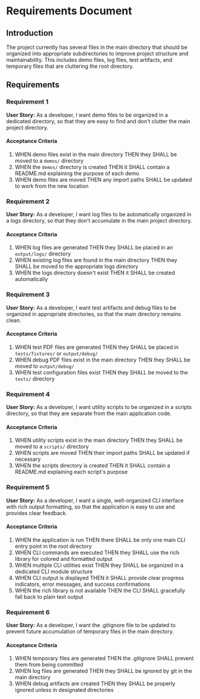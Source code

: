 # Requirements Document

## Introduction

The project currently has several files in the main directory that should be organized into appropriate subdirectories to improve project structure and maintainability. This includes demo files, log files, test artifacts, and temporary files that are cluttering the root directory.

## Requirements

### Requirement 1

**User Story:** As a developer, I want demo files to be organized in a dedicated directory, so that they are easy to find and don't clutter the main project directory.

#### Acceptance Criteria

1. WHEN demo files exist in the main directory THEN they SHALL be moved to a `demos/` directory
2. WHEN the `demos/` directory is created THEN it SHALL contain a README.md explaining the purpose of each demo
3. WHEN demo files are moved THEN any import paths SHALL be updated to work from the new location

### Requirement 2

**User Story:** As a developer, I want log files to be automatically organized in a logs directory, so that they don't accumulate in the main project directory.

#### Acceptance Criteria

1. WHEN log files are generated THEN they SHALL be placed in an `output/logs/` directory
2. WHEN existing log files are found in the main directory THEN they SHALL be moved to the appropriate logs directory
3. WHEN the logs directory doesn't exist THEN it SHALL be created automatically

### Requirement 3

**User Story:** As a developer, I want test artifacts and debug files to be organized in appropriate directories, so that the main directory remains clean.

#### Acceptance Criteria

1. WHEN test PDF files are generated THEN they SHALL be placed in `tests/fixtures/` or `output/debug/`
2. WHEN debug PDF files exist in the main directory THEN they SHALL be moved to `output/debug/`
3. WHEN test configuration files exist THEN they SHALL be moved to the `tests/` directory

### Requirement 4

**User Story:** As a developer, I want utility scripts to be organized in a scripts directory, so that they are separate from the main application code.

#### Acceptance Criteria

1. WHEN utility scripts exist in the main directory THEN they SHALL be moved to a `scripts/` directory
2. WHEN scripts are moved THEN their import paths SHALL be updated if necessary
3. WHEN the scripts directory is created THEN it SHALL contain a README.md explaining each script's purpose

### Requirement 5

**User Story:** As a developer, I want a single, well-organized CLI interface with rich output formatting, so that the application is easy to use and provides clear feedback.

#### Acceptance Criteria

1. WHEN the application is run THEN there SHALL be only one main CLI entry point in the root directory
2. WHEN CLI commands are executed THEN they SHALL use the rich library for colored and formatted output
3. WHEN multiple CLI utilities exist THEN they SHALL be organized in a dedicated CLI module structure
4. WHEN CLI output is displayed THEN it SHALL provide clear progress indicators, error messages, and success confirmations
5. WHEN the rich library is not available THEN the CLI SHALL gracefully fall back to plain text output

### Requirement 6

**User Story:** As a developer, I want the .gitignore file to be updated to prevent future accumulation of temporary files in the main directory.

#### Acceptance Criteria

1. WHEN temporary files are generated THEN the .gitignore SHALL prevent them from being committed
2. WHEN log files are generated THEN they SHALL be ignored by git in the main directory
3. WHEN debug artifacts are created THEN they SHALL be properly ignored unless in designated directories
